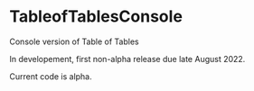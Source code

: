 # TableofTablesConsole
Console version of Table of Tables

In developement, first non-alpha release due late August 2022.

Current code is alpha.
